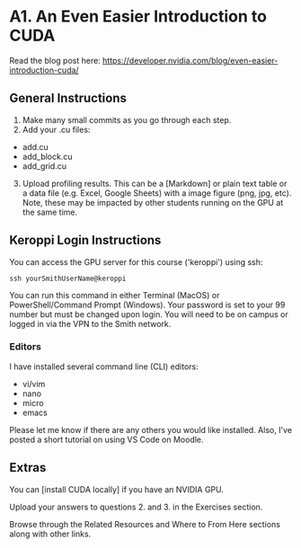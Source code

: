 # A1. An Even Easier Introduction to CUDA

Read the blog post here: https://developer.nvidia.com/blog/even-easier-introduction-cuda/

## General Instructions

1. Make many small commits as you go through each step.
2. Add your .cu files:

- add.cu
- add_block.cu
- add_grid.cu

3. Upload profiling results. This can be a [Markdown] or plain text table or a
data file (e.g. Excel, Google Sheets) with a image figure (png, jpg, etc).
Note, these may be impacted by other students running on the GPU at the same time.

## Keroppi Login Instructions

You can access the GPU server for this course ('keroppi') using ssh:

`ssh yourSmithUserName@keroppi`

You can run this command in either Terminal (MacOS) or PowerShell/Command Prompt (Windows).
Your password is set to your 99 number but must be changed upon login.
You will need to be on campus or logged in via the VPN to the Smith network.

### Editors

I have installed several command line (CLI) editors:

- vi/vim
- nano
- micro
- emacs

Please let me know if there are any others you would like installed.
Also, I've posted a short tutorial on using VS Code on Moodle.

## Extras

You can [install CUDA locally] if you have an NVIDIA GPU.

<!-- or a cloud service -->

Upload your answers to questions 2. and 3. in the Exercises section.

Browse through the Related Resources and Where to From Here sections along with
other links.

